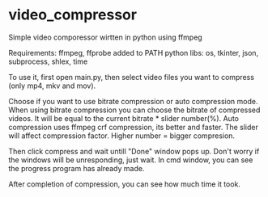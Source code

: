 # video_compressor
Simple video comporessor wirtten in python using ffmpeg

Requirements:
  ffmpeg, ffprobe added to PATH
  python libs: os, tkinter, json, subprocess, shlex, time

To use it, first open main.py, then select video files you want to compress (only mp4, mkv and mov).

Choose if you want to use bitrate compression or auto compression mode. When using bitrate compression you can choose the bitrate of compressed videos. 
  It will be equal to the current bitrate * slider number(%). 
Auto compression uses ffmpeg crf compression, its better and faster. The slider will affect compression factor. 
  Higher number = bigger compresion. 

Then click compress and wait untill "Done" window pops up. Don't worry if the windows will be unresponding, just wait. In cmd window, you can see the progress program  has already made.

After completion of compression, you can see how much time it took.
